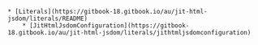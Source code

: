     * [Literals](https://gitbook-18.gitbook.io/au/jit-html-jsdom/literals/README)
        * [JitHtmlJsdomConfiguration](https://gitbook-18.gitbook.io/au/jit-html-jsdom/literals/jithtmljsdomconfiguration)
